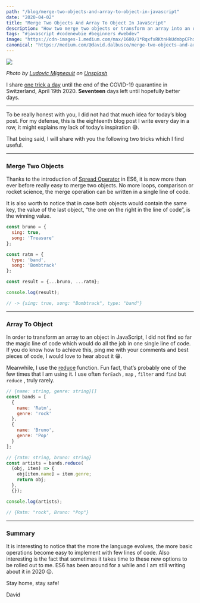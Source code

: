 ```yaml
---
path: "/blog/merge-two-objects-and-array-to-object-in-javascript"
date: "2020-04-02"
title: "Merge Two Objects And Array To Object In JavaScript"
description: "How two merge two objects or transform an array into an object in JavaScript"
tags: "#javascript #codenewbie #beginners #webdev"
image: "https://cdn-images-1.medium.com/max/1600/1*RqxfxRKtnHkUdmbpCFhxSA.png"
canonical: "https://medium.com/@david.dalbusco/merge-two-objects-and-array-to-object-in-javascript-79580583727a"
---
```


![](https://cdn-images-1.medium.com/max/1600/1*RqxfxRKtnHkUdmbpCFhxSA.png)

*Photo by [Ludovic Migneault](https://unsplash.com/@dargonesti?utm_source=unsplash&utm_medium=referral&utm_content=creditCopyText) on [Unsplash](https://unsplash.com/s/photos/free?utm_source=unsplash&utm_medium=referral&utm_content=creditCopyText)*

I share [one trick a day](https://daviddalbusco.com/blog/how-to-call-the-service-worker-from-the-web-app-context) until the end of the COVID-19 quarantine in Switzerland, April 19th 2020. **Seventeen** days left until hopefully better days.

*****

To be really honest with you, I did not had that much idea for today’s blog post. For my defense, this is the eighteenth blog post I write every day in a row, it might explains my lack of today’s inspiration 😅.

That being said, I will share with you the following two tricks which I find useful.

*****

### Merge Two Objects

Thanks to the introduction of [Spread Operator](https://developer.mozilla.org/en-US/docs/Web/JavaScript/Reference/Operators/Spread_syntax) in ES6, it is now more than ever before really easy to merge two objects. No more loops, comparison or rocket science, the merge operation can be written in a single line of code.

It is also worth to notice that in case both objects would contain the same key, the value of the last object, “the one on the right in the line of code”, is the winning value.

```javascript
const bruno = {
  sing: true,
  song: 'Treasure'
};

const ratm = {
  type: 'band',
  song: 'Bombtrack'
};

const result = {...bruno, ...ratm};

console.log(result);

// -> {sing: true, song: "Bombtrack", type: "band"}
```

*****

### Array To Object

In order to transform an array to an object in JavaScript, I did not find so far the magic line of code which would do all the job in one single line of code. If you do know how to achieve this, ping me with your comments and best pieces of code, I would love to hear about it 😁.

Meanwhile, I use the [reduce](https://developer.mozilla.org/en-US/docs/Web/JavaScript/Reference/Global_Objects/Array/Reduce) function. Fun fact, that’s probably one of the few times that I am using it. I use often `forEach` , `map` , `filter` and `find` but `reduce` , truly rarely.

```javascript
// {name: string, genre: string}[]
const bands = [
  {
    name: 'Ratm',
    genre: 'rock'
  },
  {
    name: 'Bruno',
    genre: 'Pop'
  }
];

// {ratm: string, bruno: string}
const artists = bands.reduce(
  (obj, item) => {
    obj[item.name] = item.genre;
    return obj;
  },
  {});

console.log(artists);

// {Ratm: "rock", Bruno: "Pop"}
```

*****

### Summary

It is interesting to notice that the more the language evolves, the more basic operations become easy to implement with few lines of code. Also interesting is the fact that sometimes it takes time to these new options to be rolled out to me. ES6 has been around for a while and I am still writing about it in 2020 😉.

Stay home, stay safe!

David

